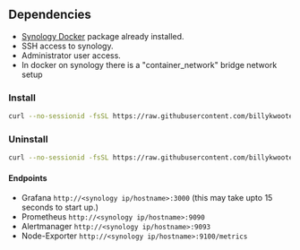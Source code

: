 ## Dependencies
- [Synology Docker](https://www.synology.com/en-global/dsm/packages/Docker) package already installed.
- SSH access to synology.
- Administrator user access.
- In docker on synology there is a "container_network" bridge network setup


### Install
```bash
curl --no-sessionid -fsSL https://raw.githubusercontent.com/billykwooten/synology-prometheus/master/setup | sudo sh
```

### Uninstall
```bash
curl --no-sessionid -fsSL https://raw.githubusercontent.com/billykwooten/synology-prometheus/master/uninstall | sudo sh
```

#### Endpoints
- Grafana `http://<synology ip/hostname>:3000` (this may take upto 15 seconds to start up.)
- Prometheus `http://<synology ip/hostname>:9090`
- Alertmanager `http://<synology ip/hostname>:9093`
- Node-Exporter `http://<synology ip/hostname>:9100/metrics`
